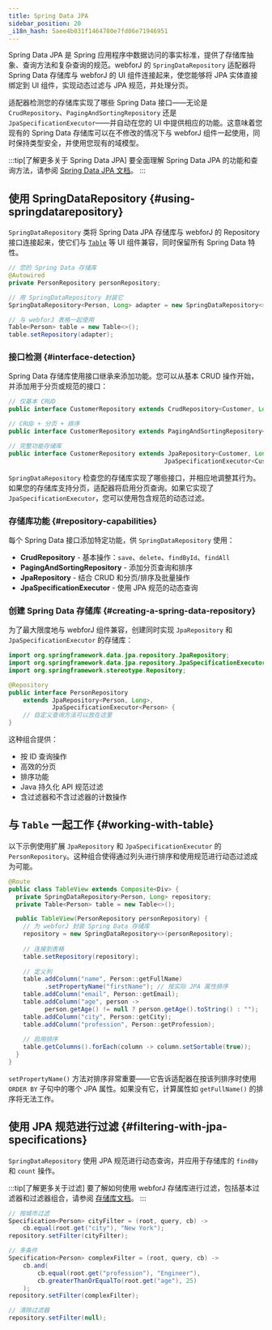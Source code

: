 ```yaml
---
title: Spring Data JPA
sidebar_position: 20
_i18n_hash: 5aee4b031f1464780e7fd06e71946951
---
```

Spring Data JPA 是 Spring 应用程序中数据访问的事实标准，提供了存储库抽象、查询方法和复杂查询的规范。webforJ 的 `SpringDataRepository` 适配器将 Spring Data 存储库与 webforJ 的 UI 组件连接起来，使您能够将 JPA 实体直接绑定到 UI 组件，实现动态过滤与 JPA 规范，并处理分页。

适配器检测您的存储库实现了哪些 Spring Data 接口——无论是 `CrudRepository`、`PagingAndSortingRepository` 还是 `JpaSpecificationExecutor`——并自动在您的 UI 中提供相应的功能。这意味着您现有的 Spring Data 存储库可以在不修改的情况下与 webforJ 组件一起使用，同时保持类型安全，并使用您现有的域模型。

:::tip[了解更多关于 Spring Data JPA]
要全面理解 Spring Data JPA 的功能和查询方法，请参阅 [Spring Data JPA 文档](https://docs.spring.io/spring-data/jpa/reference/)。
:::

## 使用 SpringDataRepository {#using-springdatarepository}

`SpringDataRepository` 类将 Spring Data JPA 存储库与 webforJ 的 Repository 接口连接起来，使它们与 [`Table`](../../components/table/overview) 等 UI 组件兼容，同时保留所有 Spring Data 特性。

```java
// 您的 Spring Data 存储库
@Autowired
private PersonRepository personRepository;

// 用 SpringDataRepository 封装它
SpringDataRepository<Person, Long> adapter = new SpringDataRepository<>(personRepository);

// 与 webforJ 表格一起使用
Table<Person> table = new Table<>();
table.setRepository(adapter);
```

### 接口检测 {#interface-detection}

Spring Data 存储库使用接口继承来添加功能。您可以从基本 CRUD 操作开始，并添加用于分页或规范的接口：

```java
// 仅基本 CRUD
public interface CustomerRepository extends CrudRepository<Customer, Long> {}

// CRUD + 分页 + 排序
public interface CustomerRepository extends PagingAndSortingRepository<Customer, Long> {}

// 完整功能存储库
public interface CustomerRepository extends JpaRepository<Customer, Long>, 
                                           JpaSpecificationExecutor<Customer> {}
```

`SpringDataRepository` 检查您的存储库实现了哪些接口，并相应地调整其行为。如果您的存储库支持分页，适配器将启用分页查询。如果它实现了 `JpaSpecificationExecutor`，您可以使用包含规范的动态过滤。

### 存储库功能 {#repository-capabilities}

每个 Spring Data 接口添加特定功能，供 `SpringDataRepository` 使用：

- **CrudRepository** - 基本操作：`save`、`delete`、`findById`、`findAll`
- **PagingAndSortingRepository** - 添加分页查询和排序
- **JpaRepository** - 结合 CRUD 和分页/排序及批量操作
- **JpaSpecificationExecutor** - 使用 JPA 规范的动态查询

### 创建 Spring Data 存储库 {#creating-a-spring-data-repository}

为了最大限度地与 webforJ 组件兼容，创建同时实现 `JpaRepository` 和 `JpaSpecificationExecutor` 的存储库：

```java title="PersonRepository.java"
import org.springframework.data.jpa.repository.JpaRepository;
import org.springframework.data.jpa.repository.JpaSpecificationExecutor;
import org.springframework.stereotype.Repository;

@Repository
public interface PersonRepository
    extends JpaRepository<Person, Long>,
            JpaSpecificationExecutor<Person> {
    // 自定义查询方法可以放在这里
}
```

这种组合提供：

- 按 ID 查询操作
- 高效的分页
- 排序功能
- Java 持久化 API 规范过滤
- 含过滤器和不含过滤器的计数操作

## 与 `Table` 一起工作 {#working-with-table}

以下示例使用扩展 `JpaRepository` 和 `JpaSpecificationExecutor` 的 `PersonRepository`。这种组合使得通过列头进行排序和使用规范进行动态过滤成为可能。

```java title="TableView.java"
@Route
public class TableView extends Composite<Div> {
  private SpringDataRepository<Person, Long> repository;
  private Table<Person> table = new Table<>();

  public TableView(PersonRepository personRepository) {
    // 为 webforJ 封装 Spring Data 存储库
    repository = new SpringDataRepository<>(personRepository);
    
    // 连接到表格
    table.setRepository(repository);
    
    // 定义列
    table.addColumn("name", Person::getFullName)
          .setPropertyName("firstName"); // 按实际 JPA 属性排序
    table.addColumn("email", Person::getEmail);
    table.addColumn("age", person -> 
          person.getAge() != null ? person.getAge().toString() : "");
    table.addColumn("city", Person::getCity);
    table.addColumn("profession", Person::getProfession);
    
    // 启用排序
    table.getColumns().forEach(column -> column.setSortable(true));
  }
}
```

`setPropertyName()` 方法对排序非常重要——它告诉适配器在按该列排序时使用 `ORDER BY` 子句中的哪个 JPA 属性。如果没有它，计算属性如 `getFullName()` 的排序将无法工作。

## 使用 JPA 规范进行过滤 {#filtering-with-jpa-specifications}

`SpringDataRepository` 使用 JPA 规范进行动态查询，并应用于存储库的 `findBy` 和 `count` 操作。

:::tip[了解更多关于过滤]
要了解如何使用 webforJ 存储库进行过滤，包括基本过滤器和过滤器组合，请参阅 [存储库文档](../../advanced/repository/overview)。
::: 

```java
// 按城市过滤
Specification<Person> cityFilter = (root, query, cb) -> 
    cb.equal(root.get("city"), "New York");
repository.setFilter(cityFilter);

// 多条件
Specification<Person> complexFilter = (root, query, cb) -> 
    cb.and(
        cb.equal(root.get("profession"), "Engineer"),
        cb.greaterThanOrEqualTo(root.get("age"), 25)
    );
repository.setFilter(complexFilter);

// 清除过滤器
repository.setFilter(null);
```

